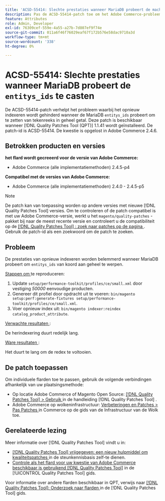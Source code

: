 ```yaml
---
title: 'ACSD-55414: Slechte prestaties wanneer MariaDB probeert de machtigys_ids te casten'
description: Pas de ACSD-55414-patch toe om het Adobe Commerce-probleem op te lossen wanneer de MariaDB 'machtigys_ids' probeert om te zetten van string naar integer, wat de herindexering belemmert.
feature: Attributes
role: Admin, Developer
exl-id: 76309cef-559e-4a55-a27b-7d807ef9f74e
source-git-commit: 011a6f46f76029eaf67f172b576e58dac9710a3d
workflow-type: tm+mt
source-wordcount: '338'
ht-degree: 0%

---
```


# ACSD-55414: Slechte prestaties wanneer MariaDB probeert de `entitys_ids` te casten

De ACSD-55414-patch verhelpt het probleem waarbij het opnieuw indexeren wordt gehinderd wanneer de MariaDB `entitys_ids` probeert om te zetten van tekenreeks in geheel getal. Deze patch is beschikbaar wanneer [!DNL Quality Patches Tool (QPT)] 1.1.41 wordt geïnstalleerd. De patch-id is ACSD-55414. De kwestie is opgelost in Adobe Commerce 2.4.6.

## Betrokken producten en versies

**het flard wordt gecreeerd voor de versie van Adobe Commerce:**

* Adobe Commerce (alle implementatiemethoden) 2.4.5-p4

**Compatibel met de versies van Adobe Commerce:**

* Adobe Commerce (alle implementatiemethoden) 2.4.0 - 2.4.5-p5

>[!NOTE]
>
>De patch kan van toepassing worden op andere versies met nieuwe [!DNL Quality Patches Tool] versies. Om te controleren of de patch compatibel is met uw Adobe Commerce-versie, werkt u het `magento/quality-patches` -pakket bij naar de meest recente versie en controleert u de compatibiliteit op de [[!DNL Quality Patches Tool] : zoek naar patches op de pagina ](https://experienceleague.adobe.com/tools/commerce-quality-patches/index.html?lang=nl-NL) . Gebruik de patch-id als een zoekwoord om de patch te zoeken.

## Probleem

De prestaties van opnieuw indexeren worden belemmerd wanneer MariaDB probeert om `entitys_ids` van koord aan geheel te werpen.

<u> Stappen om </u> te reproduceren:

1. Update `setup/performance-toolkit/profiles/ce/small.xml` door vestiging *50000* eenvoudige producten.
1. Genereer dit profiel door opdracht uit te voeren: `bin/magento setup:perf:generate-fixtures setup/performance-toolkit/profiles/ce/small.xml`.
1. Voer opnieuw index uit: `bin/magento indexer:reindex catalog_product_attribute`.

<u> Verwachte resultaten </u>:

De herindexering duurt redelijk lang.

<u> Ware resultaten </u>:

Het duurt te lang om de redex te voltooien.

## De patch toepassen

Om individuele flarden toe te passen, gebruik de volgende verbindingen afhankelijk van uw plaatsingsmethode:

* Op locatie Adobe Commerce of Magento Open Source: [[!DNL Quality Patches Tool] > Gebruik ](/help/tools/quality-patches-tool/usage.md) in de handleiding [!DNL Quality Patches Tool] .
* Adobe Commerce op wolkeninfrastructuur: [ Verbeteringen en Patches > Pas Patches ](https://experienceleague.adobe.com/docs/commerce-cloud-service/user-guide/develop/upgrade/apply-patches.html?lang=nl-NL) in Commerce op de gids van de Infrastructuur van de Wolk toe.

## Gerelateerde lezing

Meer informatie over [!DNL Quality Patches Tool] vindt u in:

* [[!DNL Quality Patches Tool]  vrijgegeven: een nieuw hulpmiddel om kwaliteitspatches ](https://experienceleague.adobe.com/nl/docs/commerce-operations/tools/quality-patches-tool/quality-patches-tool-to-self-serve-quality-patches) in de steunkennisbasis zelf-te dienen.
* [ Controle als het flard voor uw kwestie van Adobe Commerce beschikbaar is gebruikend  [!DNL Quality Patches Tool]](/help/tools/quality-patches-tool/patches-available-in-qpt/check-patch-for-magento-issue-with-magento-quality-patches.md) in de [!UICONTROL Quality Patches Tool] gids.


Voor informatie over andere flarden beschikbaar in QPT, verwijs naar [[!DNL Quality Patches Tool]: Onderzoek naar flarden ](https://experienceleague.adobe.com/tools/commerce-quality-patches/index.html?lang=nl-NL) in de [!DNL Quality Patches Tool] gids.
